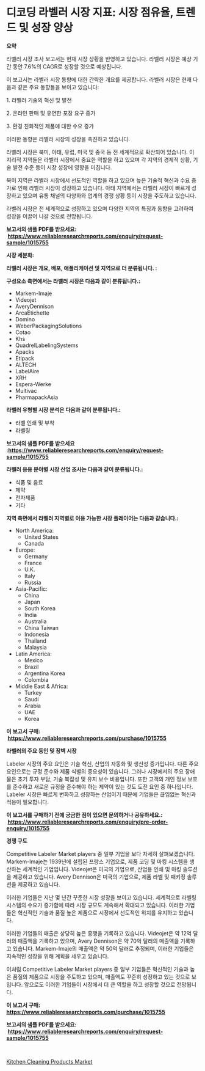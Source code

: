 <p><h1>디코딩 라벨러 시장 지표: 시장 점유율, 트렌드 및 성장 양상</h1></p><p><strong>요약</strong></p>
<p><p>라벨러 시장 조사 보고서는 현재 시장 상황을 반영하고 있습니다. 라벨러 시장은 예상 기간 동안 7.6%의 CAGR로 성장할 것으로 예상됩니다.</p><p>이 보고서는 라벨러 시장 동향에 대한 간략한 개요를 제공합니다. 라벨러 시장은 현재 다음과 같은 주요 동향들을 보이고 있습니다:</p><p>1. 라벨러 기술의 혁신 및 발전</p><p>2. 온라인 판매 및 유연한 포장 요구 증가</p><p>3. 환경 친화적인 제품에 대한 수요 증가</p><p>이러한 동향은 라벨러 시장의 성장을 촉진하고 있습니다.</p><p>라벨러 시장은 북미, 아태, 유럽, 미국 및 중국 등 전 세계적으로 확산되어 있습니다. 이 지리적 지역들은 라벨러 시장에서 중요한 역할을 하고 있으며 각 지역의 경제적 상황, 기술 발전 수준 등이 시장 성장에 영향을 미칩니다.</p><p>북미 지역은 라벨러 시장에서 선도적인 역할을 하고 있으며 높은 기술적 혁신과 수요 증가로 인해 라벨러 시장이 성장하고 있습니다. 아태 지역에서는 라벨러 시장이 빠르게 성장하고 있으며 유통 채널의 다양화와 업계의 경쟁 상황 등이 시장을 주도하고 있습니다.</p><p>라벨러 시장은 전 세계적으로 성장하고 있으며 다양한 지역의 특징과 동향을 고려하여 성장을 이끌어 나갈 것으로 전망됩니다.</p></p>
<p><strong>보고서의 샘플 PDF를 받으세요: &nbsp;<a href="https://www.reliableresearchreports.com/enquiry/request-sample/1015755">https://www.reliableresearchreports.com/enquiry/request-sample/1015755</a></strong></p>
<p><strong>시장 세분화:</strong></p>
<p><strong> 라벨러 시장은 개요, 배포, 애플리케이션 및 지역으로 더 분류됩니다. :</strong></p>
<p><strong>구성요소 측면에서는 라벨러 시장은 다음과 같이 분류됩니다.:</strong></p>
<p><ul><li>Markem-Imaje</li><li>Videojet</li><li>AveryDennison</li><li>ArcaEtichette</li><li>Domino</li><li>WeberPackagingSolutions</li><li>Cotao</li><li>Khs</li><li>QuadrelLabelingSystems</li><li>Apacks</li><li>Etipack</li><li>ALTECH</li><li>LabelAire</li><li>XRH</li><li>Espera-Werke</li><li>Multivac</li><li>PharmapackAsia</li></ul></p>
<p><strong> 라벨러 유형별 시장 분석은 다음과 같이 분류됩니다.:</strong></p>
<p><ul><li>라벨 인쇄 및 부착</li><li>라벨링</li></ul></p>
<p><strong>보고서의 샘플 PDF를 받으세요 :<a href="https://www.reliableresearchreports.com/enquiry/request-sample/1015755">https://www.reliableresearchreports.com/enquiry/request-sample/1015755</a></strong></p>
<p><strong> 라벨러 응용 분야별 시장 산업 조사는 다음과 같이 분류됩니다.:</strong></p>
<p><ul><li>식품 및 음료</li><li>제약</li><li>전자제품</li><li>기타</li></ul></p>
<p><strong>지역 측면에서 라벨러 지역별로 이용 가능한 시장 플레이어는 다음과 같습니다.:</strong></p>
<p><ul>
    <li>
        North America:
        <ul>
            <li>United States</li>
            <li>Canada</li>
        </ul>
    </li>
    <li>
        Europe:
        <ul>
            <li>Germany</li>
            <li>France</li>
            <li>U.K.</li>
            <li>Italy</li>
            <li>Russia</li>
        </ul>
    </li>
    <li>
        Asia-Pacific:
        <ul>
            <li>China</li>
            <li>Japan</li>
            <li>South Korea</li>
            <li>India</li>
            <li>Australia</li>
            <li>China Taiwan</li>
            <li>Indonesia</li>
            <li>Thailand</li>
            <li>Malaysia</li>
        </ul>
    </li>
    <li>
        Latin America:
        <ul>
            <li>Mexico</li>
            <li>Brazil</li>
            <li>Argentina Korea</li>
            <li>Colombia</li>
        </ul>
    </li>
    <li>
        Middle East & Africa:
        <ul>
            <li>Turkey</li>
            <li>Saudi</li>
            <li>Arabia</li>
            <li>UAE</li>
            <li>Korea</li>
        </ul>
    </li>
    </ul></p>
<p><strong>이 보고서 구매: &nbsp;<a href="https://www.reliableresearchreports.com/purchase/1015755">https://www.reliableresearchreports.com/purchase/1015755</a></strong></p>
<p><strong>라벨러의 주요 동인 및 장벽 시장</strong></p>
<p><p>Labeler 시장의 주요 요인은 기술 혁신, 산업의 자동화 및 생산성 증가입니다. 다른 주요 요인으로는 규정 준수와 제품 식별의 중요성이 있습니다. 그러나 시장에서의 주요 장애물은 초기 투자 부담, 기술 복잡성 및 유지 보수 비용입니다. 또한 고객의 개인 정보 보호를 준수하고 새로운 규정을 준수해야 하는 제약이 있는 것도 도전 요인 중 하나입니다. Labeler 시장은 빠르게 변화하고 성장하는 산업이기 때문에 기업들은 끊임없는 혁신과 적응이 필요합니다.</p></p>
<p><strong>이 보고서를 구매하기 전에 궁금한 점이 있으면 문의하거나 공유하세요.: &nbsp;<a href="https://www.reliableresearchreports.com/enquiry/pre-order-enquiry/1015755">https://www.reliableresearchreports.com/enquiry/pre-order-enquiry/1015755</a></strong></p>
<p><strong>경쟁 구도</strong></p>
<p><p>Competitive Labeler Market players 중 일부 기업을 보다 자세히 살펴보겠습니다. Markem-Imaje는 1939년에 설립된 프랑스 기업으로, 제품 코딩 및 마킹 시스템을 생산하는 세계적인 기업입니다. Videojet은 미국의 기업으로, 산업용 인쇄 및 마킹 솔루션을 제공하고 있습니다. Avery Dennison은 미국의 기업으로, 제품 라벨 및 패키징 솔루션을 제공하고 있습니다.</p><p>이러한 기업들은 지난 몇 년간 꾸준한 시장 성장을 보이고 있습니다. 세계적으로 라벨링 시스템의 수요가 증가함에 따라 시장 규모도 계속해서 확대되고 있습니다. 이러한 기업들은 혁신적인 기술과 품질 높은 제품으로 시장에서 선도적인 위치를 유지하고 있습니다.</p><p>이러한 기업들의 매출은 상당히 높은 흥행을 기록하고 있습니다. Videojet은 약 12억 달러의 매출액을 기록하고 있으며, Avery Dennison은 약 70억 달러의 매출액을 기록하고 있습니다. Markem-Imaje의 매출액은 약 50억 달러로 추정되며, 이러한 기업들은 지속적인 성장을 위해 계획을 세우고 있습니다.</p><p>이처럼 Competitive Labeler Market players 중 일부 기업들은 혁신적인 기술과 높은 품질의 제품으로 시장을 주도하고 있으며, 매출액도 꾸준히 성장하고 있는 것으로 보입니다. 앞으로도 이러한 기업들이 시장에서 더 큰 역할을 하고 성장할 것으로 전망됩니다.</p></p>
<p><strong>이 보고서 구매: &nbsp; <a href="https://www.reliableresearchreports.com/purchase/1015755">https://www.reliableresearchreports.com/purchase/1015755</a></strong></p>
<p><strong>보고서의 샘플 PDF를 받으세요: &nbsp;<a href="https://www.reliableresearchreports.com/enquiry/request-sample/1015755">https://www.reliableresearchreports.com/enquiry/request-sample/1015755</a></strong><strong></strong></p>
<p>&nbsp;</p>
<p><p><a href="https://github.com/Hazelklievgspy6vdcsmu106w/Market-Research-Report-List-1/blob/main/kitchen-cleaning-products-market.md">Kitchen Cleaning Products Market</a></p></p>